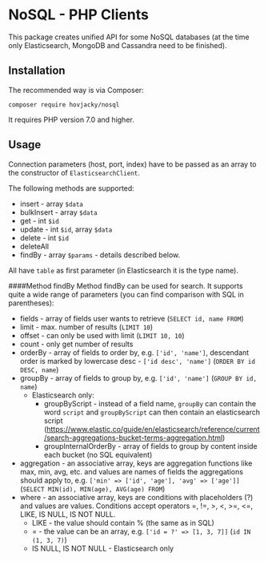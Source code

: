 NoSQL - PHP Clients
===================


This package creates unified API for some NoSQL databases (at the time only Elasticsearch,
MongoDB and Cassandra need to be finished).

Installation
------------
The recommended way is via Composer:
```
composer require hovjacky/nosql
```
It requires PHP version 7.0 and higher.

Usage
-----

Connection parameters (host, port, index) have to be passed as an array to the constructor of
`ElasticsearchClient`.

The following methods are supported:

+ insert - array `$data`
+ bulkInsert - array `$data`
+ get - int `$id`
+ update - int `$id`, array `$data`
+ delete - int `$id`
+ deleteAll
+ findBy - array `$params` - details described below.

All have `table` as first parameter (in Elasticsearch it is the type name).

####Method findBy
Method findBy can be used for search. It supports quite a wide range of parameters
(you can find comparison with SQL in parentheses):

+ fields - array of fields user wants to retrieve (`SELECT id, name FROM`)
+ limit - max. number of results (`LIMIT 10`)
+ offset - can only be used with limit (`LIMIT 10, 10`)
+ count - only get number of results
+ orderBy - array of fields to order by, e.g. `['id', 'name']`, descendant order is marked by
lowercase desc - `['id desc', 'name']` (`ORDER BY id DESC, name`)
+ groupBy - array of fields to group by, e.g. `['id', 'name']` (`GROUP BY id, name`)
    + Elasticsearch only:
        + groupByScript - instead of a field name, `groupBy` can contain the word `script`
        and `groupByScript` can then contain an elasticsearch script
        (https://www.elastic.co/guide/en/elasticsearch/reference/current/search-aggregations-bucket-terms-aggregation.html)
        + groupInternalOrderBy - array of fields to group by content inside each bucket
        (no SQL equivalent)
+ aggregation - an associative array, keys are aggregation functions like max, min, avg, etc.
and values are names of fields the aggregations should apply to, e.g.
`['min' => ['id', 'age'], 'avg' => ['age']]` (`SELECT MIN(id), MIN(age), AVG(age) FROM`)
+ where - an associative array, keys are conditions with placeholders (?) and values are values.
Conditions accept operators =, !=, >, <, >=, <=, LIKE, IS NULL, IS NOT NULL.
    + LIKE - the value should contain % (the same as in SQL)
    + = - the value can be an array, e.g. `['id = ?' => [1, 3, 7]]` (`id IN (1, 3, 7)`)
    + IS NULL, IS NOT NULL - Elasticsearch only